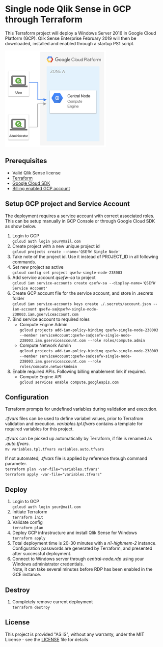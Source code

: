 Single node Qlik Sense in GCP through Terraform
===

This Terraform project will deploy a Windows Server 2016 in Google Cloud Platform (GCP). Qlik Sense Enterprise February 2019 will then be downloaded, installed and enabled through a startup PS1 script.

![Single node Qlik Sense Enterprise in Google Cloud Platfrom](qsefw-gcp.png)

## Prerequisites

* Valid Qlik Sense license
* [Terraform](https://www.terraform.io/downloads.html)
* [Google Cloud SDK](https://cloud.google.com/sdk/docs/downloads-interactive) 
* [Billing enabled GCP account](https://cloud.google.com/billing/docs/how-to/manage-billing-account)

## Setup GCP project and Service Account

The deployment requires a service account with correct associated roles. This can be setup manually in GCP Console or through Google Cloud SDK as show below.

1. Login to GCP<br/> `gcloud auth login your@mail.com`
1. Create project with a new unique project id<br/> `gcloud projects create --name='QSEfW Single Node'`
1. Take note of the project id. Use it instead of PROJECT_ID in all following commands. 
1. Set new project as active<br/> `gcloud config set project qsefw-single-node-238003`
1. Add service account *qsefw-sa* to project<br/> `gcloud iam service-accounts create qsefw-sa --display-name='QSEfW Service Account'`
1. Create GCP account file for the service account, and store in .secrets folder<br/> `gcloud iam service-accounts keys create ./.secrets/account.json --iam-account qsefw-sa@qsefw-single-node-238003.iam.gserviceaccount.com` 
1. Bind service account to required roles 
    * Compute Engine Admin<br/> `gcloud projects add-iam-policy-binding qsefw-single-node-238003 --member serviceAccount:qsefw-sa@qsefw-single-node-238003.iam.gserviceaccount.com --role roles/compute.admin`
    * Compute Network Admin<br/> `gcloud projects add-iam-policy-binding qsefw-single-node-238003 --member serviceAccount:qsefw-sa@qsefw-single-node-238003.iam.gserviceaccount.com --role roles/compute.networkAdmin`
1. Enable required APIs. Following billing enablement link if required. 
    * Compute Engine API <br/> `gcloud services enable compute.googleapis.com`

## Configuration

Terraform prompts for undefined variables during validation and execution. 

*.tfvars* files can be used to define variabel values, prior to Terrafrom validation and execution. *variables.tpl.tfvars* contains a template for required variables for this project. 

*.tfvars* can be picked up automatically by Terraform, if file is renamed as *.auto.tfvars*.<br/>
`mv variables.tpl.tfvars variables.auto.tfvars` 

If not automated, *.tfvars* file is applied by reference through command parameter.<br/>
`terraform plan -var-file="variables.tfvars"`<br/>
`terraform apply -var-file="variables.tfvars"`

## Deploy

1. Login to GCP<br />`gcloud auth login your@mail.com`
1. Initiate Terraform<br />`terraform init`
1. Validate config<br />`terraform plan`
1. Deploy GCP infrastructure and install Qlik Sense for Windows<br />`terraform apply` 
1. Total deployment time is 20-30 minutes with a *n1-highmem-2* instance. Configuration passwords are generated by Terraform, and presented after successful deployment.  
1. Connect to Windows server through *central-node.rdp* using your Windows administrator credentials.<br />Note, it can take several minutes before RDP has been enabled in the GCE instance. 

## Destroy

1. Completely remove current deployment<br />`terraform destroy` 

## License

This project is provided "AS IS", without any warranty, under the MIT License - see the [LICENSE](LICENSE) file for details    
